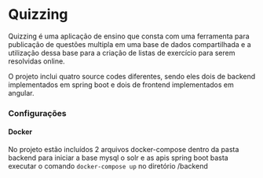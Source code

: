 # Quizzing

Quizzing é uma aplicação de ensino que consta com uma ferramenta para publicação de questões multipla em uma base de
 dados compartilhada e a utilização dessa base para a criação de listas de exercício para serem resolvidas online.

O projeto inclui quatro source codes diferentes, sendo eles dois de backend implementados em spring boot e dois de 
frontend implementados em angular.

### Configurações

#### Docker

No projeto estão incluídos 2 arquivos docker-compose dentro da pasta backend para iniciar a base mysql o solr e as 
apis spring boot basta executar o comando `docker-compose up` no diretório /backend

